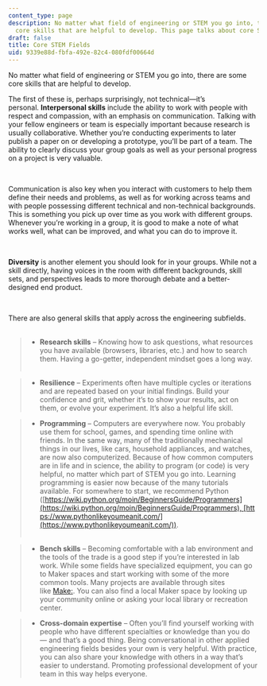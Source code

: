 ```yaml
---
content_type: page
description: No matter what field of engineering or STEM you go into, there are some
  core skills that are helpful to develop. This page talks about core STEM fields.
draft: false
title: Core STEM Fields
uid: 9339e88d-fbfa-492e-82c4-080fdf00664d
---
```

No matter what field of engineering or STEM you go into, there are some core skills that are helpful to develop.  

The first of these is, perhaps surprisingly, not technical—it’s personal. **Interpersonal skills** include the ability to work with people with respect and compassion, with an emphasis on communication. Talking with your fellow engineers or team is especially important because research is usually collaborative. Whether you’re conducting experiments to later publish a paper on or developing a prototype, you’ll be part of a team. The ability to clearly discuss your group goals as well as your personal progress on a project is very valuable. 

 

Communication is also key when you interact with customers to help them define their needs and problems, as well as for working across teams and with people possessing different technical and non-technical backgrounds. This is something you pick up over time as you work with different groups. Whenever you’re working in a group, it is good to make a note of what works well, what can be improved, and what you can do to improve it. 

 

**Diversity** is another element you should look for in your groups. While not a skill directly, having voices in the room with different backgrounds, skill sets, and perspectives leads to more thorough debate and a better-designed end product. 

 

There are also general skills that apply across the engineering subfields.  
 

> - **Research skills** – Knowing how to ask questions, what resources you have available (browsers, libraries, etc.) and how to search them. Having a go-getter, independent mindset goes a long way.  
>      

> - **Resilience** – Experiments often have multiple cycles or iterations and are repeated based on your initial findings. Build your confidence and grit, whether it’s to show your results, act on them, or evolve your experiment. It’s also a helpful life skill. 

> - **Programming** – Computers are everywhere now. You probably use them for school, games, and spending time online with friends. In the same way, many of the traditionally mechanical things in our lives, like cars, household appliances, and watches, are now also computerized. Because of how common computers are in life and in science, the ability to program (or code) is very helpful, no matter which part of STEM you go into. Learning programming is easier now because of the many tutorials available. For somewhere to start, we recommend Python ([https://wiki.python.org/moin/BeginnersGuide/Programmers](https://wiki.python.org/moin/BeginnersGuide/Programmers), [https://www.pythonlikeyoumeanit.com/](https://www.pythonlikeyoumeanit.com/)).  
>      

> - **Bench skills** – Becoming comfortable with a lab environment and the tools of the trade is a good step if you’re interested in lab work. While some fields have specialized equipment, you can go to Maker spaces and start working with some of the more common tools. Many projects are available through sites like [Make:](https://makezine.com/projects/). You can also find a local Maker space by looking up your community online or asking your local library or recreation center. 

> - **Cross-domain expertise** – Often you’ll find yourself working with people who have different specialties or knowledge than you do — and that’s a good thing. Being conversational in other applied engineering fields besides your own is very helpful. With practice, you can also share your knowledge with others in a way that’s easier to understand. Promoting professional development of your team in this way helps everyone.